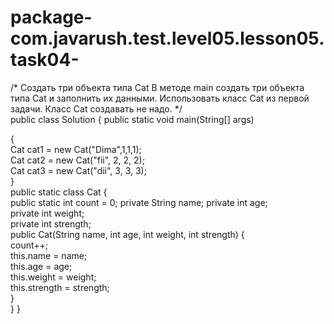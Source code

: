 package-com.javarush.test.level05.lesson05.task04-
==================================================

/* Создать три объекта типа Cat В методе main создать три объекта типа Cat и заполнить их данными. 
Использовать класс Cat из первой задачи. 
Класс Cat создавать не надо. */  
public class Solution 
{     public static void main(String[] args)

{              
Cat cat1 = new Cat("Dima",1,1,1);  
Cat cat2 = new Cat("fii", 2, 2, 2);       
Cat cat3 = new Cat("dii", 3, 3, 3);    
}     
public static class Cat 
{          
public static int count = 0;
private String name;
private int age;     
private int weight;    
private int strength;    
public Cat(String name, int age, int weight, int strength)
{         
count++;             
this.name = name;    
this.age = age;       
this.weight = weight;   
this.strength = strength;  
}    
}
}

